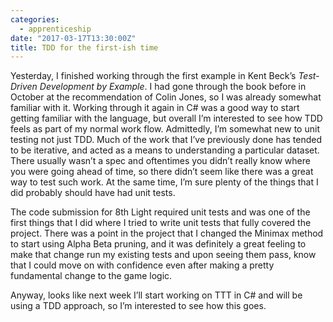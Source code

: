 ```yaml
---
categories: 
  - apprenticeship
date: "2017-03-17T13:30:00Z"
title: TDD for the first-ish time
---
```


Yesterday, I finished working through the first example in Kent Beck’s _Test-Driven Development by Example_. I had gone through the book before in October at the recommendation of Colin Jones, so I was already somewhat familiar with it. Working through it again in C# was a good way to start getting familiar with the language, but overall I’m interested to see how TDD feels as part of my normal work flow. Admittedly, I’m somewhat new to unit testing not just TDD. Much of the work that I’ve previously done has tended to be iterative, and acted as a means to understanding a particular dataset. There usually wasn’t a spec and oftentimes you didn’t really know where you were going ahead of time, so there didn’t seem like there was a great way to test such work. At the same time, I’m sure plenty of the things that I did probably should have had unit tests. 

The code submission for 8th Light required unit tests and was one of the first things that I did where I tried to write unit tests that fully covered the project. There was a point in the project that I changed the Minimax method to start using Alpha Beta pruning, and it was definitely a great feeling to make that change run my existing tests and upon seeing them pass, know that I could move on with confidence even after making a pretty fundamental change to the game logic. 

Anyway, looks like next week I’ll start working on TTT in C# and will be using a TDD approach, so I’m interested to see how this goes.
